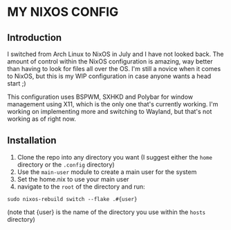 # MY NIXOS CONFIG

## Introduction

I switched from Arch Linux to NixOS in July and I have not looked back. The amount of control within the NixOS configuration is amazing, way better than having to look for files all over the OS. I'm still a novice when it comes to NixOS, but this is my WIP configuration in case anyone wants a head start ;)

This configuration uses BSPWM, SXHKD and Polybar for window management using X11, which is the only one that's currently working. I'm working on implementing more and switching to Wayland, but that's not working as of right now.

## Installation

1. Clone the repo into any directory you want (I suggest either the `home` directory or the `.config` directory)
2. Use the `main-user` module to create a main user for the system
3. Set the home.nix to use your main user
4. navigate to the `root` of the directory and run:
```
sudo nixos-rebuild switch --flake .#{user}
```
(note that {user} is the name of the directory you use within the `hosts` directory)
